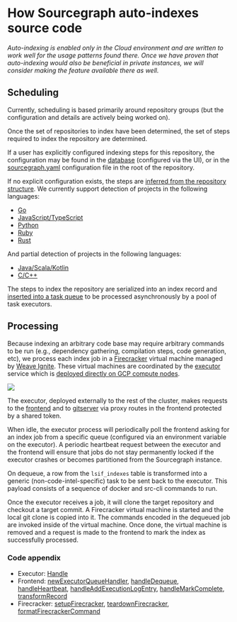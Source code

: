 # How Sourcegraph auto-indexes source code

_Auto-indexing is enabled only in the Cloud environment and are written to work well for the usage patterns found there. Once we have proven that auto-indexing would also be beneficial in private instances, we will consider making the feature available there as well._

## Scheduling

Currently, scheduling is based primarily around repository groups (but the configuration and details are actively being worked on).

Once the set of repositories to index have been determined, the set of steps required to index the repository are determined.

If a user has explicitly configured indexing steps for this repository, the configuration may be found in the [database](https://sourcegraph.com/search?q=context%3Aglobal+repo%3A%5Egithub%5C.com%2Fsourcegraph%2Fsourcegraph%24%40main+file%3A%5Eenterprise%2Finternal%2Fcodeintel%2Fautoindexing%2Finternal%2Fjobselector%2Fjob_selector%5C.go+func+%28s+*JobSelector%29+getIndexRecordsFromConfigurationInDatabase%28&patternType=standard&sm=0&groupBy=path) (configured via the UI), or in the [sourcegraph.yaml](https://sourcegraph.com/search?q=context%3Aglobal+repo%3A%5Egithub%5C.com%2Fsourcegraph%2Fsourcegraph%24%40main+file%3A%5Eenterprise%2Finternal%2Fcodeintel%2Fautoindexing%2Finternal%2Fjobselector%2Fjob_selector%5C.go+func+%28s+*JobSelector%29+getIndexRecordsFromConfigurationInRepository&patternType=standard&sm=0&groupBy=path) configuration file in the root of the repository.

If no explicit configuration exists, the steps are [inferred from the repository structure](https://sourcegraph.com/search?q=context%3Aglobal+repo%3A%5Egithub%5C.com%2Fsourcegraph%2Fsourcegraph%24+file%3A%5Eenterprise%2Finternal%2Fcodeintel%2Fautoindexing%2Finternal%2Fjobselector%2Fjob_selector%5C.go+func+%28s+*JobSelector%29+inferIndexRecordsFromRepositoryStructure&patternType=standard&sm=1&groupBy=path). We currently support detection of projects in the following languages:

- [Go](https://sourcegraph.com/github.com/sourcegraph/sourcegraph/-/blob/enterprise/internal/codeintel/autoindexing/internal/inference/lua/go.lua)
- [JavaScript/TypeScript](https://sourcegraph.com/github.com/sourcegraph/sourcegraph/-/blob/enterprise/internal/codeintel/autoindexing/internal/inference/lua/typescript.lua)
- [Python](https://sourcegraph.com/github.com/sourcegraph/sourcegraph/-/blob/enterprise/internal/codeintel/autoindexing/internal/inference/lua/python.lua)
- [Ruby](https://sourcegraph.com/github.com/sourcegraph/sourcegraph/-/blob/enterprise/internal/codeintel/autoindexing/internal/inference/lua/ruby.lua)
- [Rust](https://sourcegraph.com/github.com/sourcegraph/sourcegraph/-/blob/enterprise/internal/codeintel/autoindexing/internal/inference/lua/rust.lua)

And partial detection of projects in the following languages:

- [Java/Scala/Kotlin](https://sourcegraph.com/github.com/sourcegraph/sourcegraph/-/blob/enterprise/internal/codeintel/autoindexing/internal/inference/lua/java.lua)
- [C/C++](https://sourcegraph.com/github.com/sourcegraph/sourcegraph/-/blob/enterprise/internal/codeintel/autoindexing/internal/inference/lua/clang.lua)

The steps to index the repository are serialized into an index record and [inserted into a task queue](https://sourcegraph.com/search?q=context%3Aglobal+repo%3A%5Egithub%5C.com%2Fsourcegraph%2Fsourcegraph%24+file%3A%5Eenterprise%2Finternal%2Fcodeintel%2Fautoindexing%2Finternal%2Fstore%2Fenqueuer%5C.go+func+%28s+*store%29+InsertIndexes%28&patternType=standard&sm=0&groupBy=path) to be processed asynchronously by a pool of task executors.

## Processing

Because indexing an arbitrary code base may require arbitrary commands to be run (e.g., dependency gathering, compilation steps, code generation, etc), we process each index job in a [Firecracker](https://firecracker-microvm.github.io/) virtual machine managed by [Weave Ignite](https://ignite.readthedocs.io/en/stable/). These virtual machines are coordinated by the [executor](https://github.com/sourcegraph/sourcegraph/tree/main/enterprise/cmd/executor) service which is [deployed directly on GCP compute nodes](./deployment.md).

<a href="diagrams/executor.svg" target="_blank">
  <img src="diagrams/executor.svg">
</a>

The executor, deployed externally to the rest of the cluster, makes requests to the [frontend](https://github.com/sourcegraph/sourcegraph/tree/main/enterprise/cmd/frohtend) and to [gitserver](https://github.com/sourcegraph/sourcegraph/tree/main/cmd/gitserver) via proxy routes in the frontend protected by a shared token.

When idle, the executor process will periodically poll the frontend asking for an index job from a specific queue (configured via an environment variable on the executor). A periodic heartbeat request between the executor and the frontend will ensure that jobs do not stay permanently locked if the executor crashes or becomes partitioned from the Sourcegraph instance.

On dequeue, a row from the `lsif_indexes` table is transformed into a generic (non-code-intel-specific) task to be sent back to the executor. This payload consists of a sequence of docker and src-cli commands to run.

Once the executor receives a job, it will clone the target repository and checkout a target commit. A Firecracker virtual machine is started and the local git clone is copied into it. The commands encoded in the dequeued job are invoked inside of the virtual machine. Once done, the virtual machine is removed and a request is made to the frontend to mark the index as successfully processed.

### Code appendix

- Executor: [Handle](https://sourcegraph.com/search?q=context:global+repo:%5Egithub%5C.com/sourcegraph/sourcegraph%24%40main+file:%5Eenterprise/cmd/executor/internal/worker/handler%5C.go+func+%28h+*handler%29+Handle%28&patternType=literal)
- Frontend: [newExecutorQueueHandler](https://sourcegraph.com/search?q=context:global+repo:%5Egithub%5C.com/sourcegraph/sourcegraph%24%401198fda+file:%5Eenterprise/cmd/frontend/internal/executorqueue/queuehandler%5C.go%24+newExecutorQueueHandler&patternType=literal), [handleDequeue](https://sourcegraph.com/search?q=context:global+repo:%5Egithub%5C.com/sourcegraph/sourcegraph%24%40main+file:%5Eenterprise/cmd/frontend/internal/executorqueue/handler/routes.go%24+func+%28h+*handler%29+handleDequeue%28&patternType=literal), [handleHeartbeat](https://sourcegraph.com/search?q=context:global+repo:%5Egithub%5C.com/sourcegraph/sourcegraph%24%40main+file:%5Eenterprise/cmd/frontend/internal/executorqueue/handler/routes.go%24+func+%28h+*handler%29+handleHeartbeat%28&patternType=literal), [handleAddExecutionLogEntry](https://sourcegraph.com/search?q=context:global+repo:%5Egithub%5C.com/sourcegraph/sourcegraph%24%40main+file:%5Eenterprise/cmd/frontend/internal/executorqueue/handler/routes.go%24+func+%28h+*handler%29+handleAddExecutionLogEntry%28&patternType=literal), [handleMarkComplete](https://sourcegraph.com/search?q=context:global+repo:%5Egithub%5C.com/sourcegraph/sourcegraph%24%40main+file:%5Eenterprise/cmd/frontend/internal/executorqueue/handler/routes.go%24+func+%28h+*handler%29+handleMarkComplete%28&patternType=literal), [transformRecord](https://sourcegraph.com/search?q=context:global+repo:%5Egithub%5C.com/sourcegraph/sourcegraph%24%40main+file:%5Eenterprise/cmd/frontend/internal/executorqueue/queues/codeintel/transform.go%24+func+transformRecord%28&patternType=literal)
- Firecracker: [setupFirecracker](https://sourcegraph.com/search?q=context:global+repo:%5Egithub%5C.com/sourcegraph/sourcegraph%24%40main+file:%5Eenterprise/cmd/executor/internal/command/firecracker%5C.go+func+setupFirecracker%28&patternType=literal), [teardownFirecracker](https://sourcegraph.com/search?q=context:global+repo:%5Egithub%5C.com/sourcegraph/sourcegraph%24%40main+file:%5Eenterprise/cmd/executor/internal/command/firecracker%5C.go+func+teardownFirecracker%28&patternType=literal), [formatFirecrackerCommand](https://sourcegraph.com/search?q=context:global+repo:%5Egithub%5C.com/sourcegraph/sourcegraph%24%40main+file:%5Eenterprise/cmd/executor/internal/command/firecracker%5C.go+func+formatFirecrackerCommand%28&patternType=literal)

